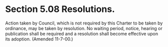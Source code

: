 Section 5.08 Resolutions.
=========================

Action taken by Council, which is not required by this Charter to be
taken by ordinance, may be taken by resolution. No waiting period,
notice, hearing or publication shall be required and a resolution shall
become effective upon its adoption. (Amended 11-7-00.)
